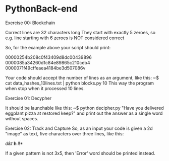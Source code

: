 # PythonBack-end

Exercise 00: Blockchain

Correct lines are 32 characters long
They start with exactly 5 zeroes, so e.g. line starting with 6 zeroes is NOT
considered correct

So, for the example above your script should print:

00000254b208c0f43409d8dc00439896
0000085a34260d1c84e89865c210ceb4
0000071f49cffeaea4184be3d507086v

Your code should accept the number of lines as an argument, like this:
~$ cat data_hashes_10lines.txt | python blocks.py 10
This way the program when stop when it processed 10 lines.

Exercise 01: Decypher

It should be launchable like this:
~$ python decipher.py "Have you delivered eggplant pizza at restored keep?"
and print out the answer as a single word without spaces.

Exercise 02: Track and Capture
So, as an input your code is given a 2d "image" as text, five characters over
three lines, like this:

*d&t*
**h**
*l*!*

If a given pattern is not 3x5, then 'Error' word should be printed instead.
